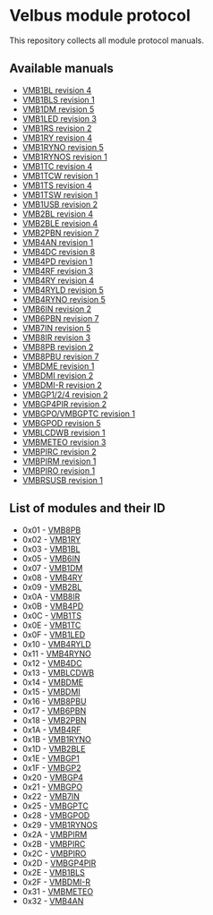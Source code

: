 # Velbus module protocol
This repository collects all module protocol manuals.

## Available manuals

* [VMB1BL revision 4](protocol_vmb1bl.pdf)
* [VMB1BLS revision 1](protocol_vmb1bls.pdf)
* [VMB1DM revision 5](protocol_vmb1dm.pdf)
* [VMB1LED revision 3](protocol_vmb1led.pdf)
* [VMB1RS revision 2](protocol_vmb1rs.pdf)
* [VMB1RY revision 4](protocol_vmb1ry.pdf)
* [VMB1RYNO revision 5](protocol_vmb1ryno.pdf)
* [VMB1RYNOS revision 1](protocol_vmb1rynos.pdf)
* [VMB1TC revision 4](protocol_vmb1tc.pdf)
* [VMB1TCW revision 1](protocol_vmb1tcw.pdf)
* [VMB1TS revision 4](protocol_vmb1ts.pdf)
* [VMB1TSW revision 1](protocol_vmb1tsw.pdf)
* [VMB1USB revision 2](protocol_vmb1usb.pdf)
* [VMB2BL revision 4](protocol_vmb2bl.pdf)
* [VMB2BLE revision 4](protocol_vmb2ble.pdf)
* [VMB2PBN revision 7](protocol_vmb2pbn.pdf)
* [VMB4AN revision 1](protocol_vmb4an.pdf)
* [VMB4DC revision 8](protocol_vmb4dc.pdf)
* [VMB4PD revision 1](protocol_vmb4pd.pdf)
* [VMB4RF revision 3](protocol_vmb4rf.pdf)
* [VMB4RY revision 4](protocol_vmb4ry.pdf)
* [VMB4RYLD revision 5](protocol_vmb4ryld.pdf)
* [VMB4RYNO revision 5](protocol_vmb4ryno.pdf)
* [VMB6IN revision 2](protocol_vmb6in.pdf)
* [VMB6PBN revision 7](protocol_vmb6pbn.pdf)
* [VMB7IN revision 5](protocol_vmb7in.pdf)
* [VMB8IR revision 3](protocol_vmb8ir.pdf)
* [VMB8PB revision 2](protocol_vmb8pb.pdf)
* [VMB8PBU revision 7](protocol_vmb8pbu.pdf)
* [VMBDME revision 1](protocol_vmbdme.pdf)
* [VMBDMI revision 2](protocol_vmbdmi.pdf)
* [VMBDMI-R revision 2](protocol_vmbdmi_r.pdf)
* [VMBGP1/2/4 revision 2](protocol_vmbgp1_2_4.pdf)
* [VMBGP4PIR revision 2](protocol_vmbgp4pir.pdf)
* [VMBGPO/VMBGPTC revision 1](protocol_vmbgpo_vmbgptc.pdf)
* [VMBGPOD revision 5](protocol_vmbgpod.pdf)
* [VMBLCDWB revision 1](protocol_vmblcdwb.pdf)
* [VMBMETEO revision 3](protocol_vmbmeteo.pdf)
* [VMBPIRC revision 2](protocol_vmbpirc.pdf)
* [VMBPIRM revision 1](protocol_vmbpirm.pdf)
* [VMBPIRO revision 1](protocol_vmbpiro.pdf)
* [VMBRSUSB revision 1](protocol_vmbrsusb.pdf)

## List of modules and their ID

* 0x01 - [VMB8PB](protocol_vmb8pb.pdf)
* 0x02 - [VMB1RY](protocol_vmb1ry.pdf)
* 0x03 - [VMB1BL](protocol_vmb1bl.pdf)
* 0x05 - [VMB6IN](protocol_vmb7in.pdf)
* 0x07 - [VMB1DM](protocol_vmb1dm.pdf)
* 0x08 - [VMB4RY](protocol_vmb4ry.pdf)
* 0x09 - [VMB2BL](protocol_vmb2bl.pdf)
* 0x0A - [VMB8IR](protocol_vmb8ir.pdf)
* 0x0B - [VMB4PD](protocol_vmb4pd.pdf)
* 0x0C - [VMB1TS](protocol_vmb1ts.pdf)
* 0x0E - [VMB1TC](protocol_vmb1tc.pdf)
* 0x0F - [VMB1LED](protocol_vmb1led.pdf)
* 0x10 - [VMB4RYLD](protocol_vmb4ryld.pdf)
* 0x11 - [VMB4RYNO](protocol_vmb4ryno.pdf)
* 0x12 - [VMB4DC](protocol_vmb4dc.pdf)
* 0x13 - [VMBLCDWB](protocol_vmblcdwb.pdf)
* 0x14 - [VMBDME](protocol_vmbdme.pdf)
* 0x15 - [VMBDMI](protocol_vmbdmi.pdf)
* 0x16 - [VMB8PBU](protocol_vmb8pbu.pdf)
* 0x17 - [VMB6PBN](protocol_vmb6pbn.pdf)
* 0x18 - [VMB2PBN](protocol_vmb2pbn.pdf)
* 0x1A - [VMB4RF](protocol_vmb4rf.pdf)
* 0x1B - [VMB1RYNO](protocol_vmb1ryno.pdf)
* 0x1D - [VMB2BLE](protocol_vmb2ble.pdf)
* 0x1E - [VMBGP1](protocol_vmbgp1_2_4.pdf)
* 0x1F - [VMBGP2](protocol_vmbgp1_2_4.pdf)
* 0x20 - [VMBGP4](protocol_vmbgp1_2_4.pdf)
* 0x21 - [VMBGPO](protocol_vmbgpo_vmbgptc.pdf)
* 0x22 - [VMB7IN](protocol_vmb7in.pdf)
* 0x25 - [VMBGPTC](protocol_vmbgpo_vmbgptc.pdf)
* 0x28 - [VMBGPOD](protocol_vmbgpod.pdf)
* 0x29 - [VMB1RYNOS](protocol_vmb1rynos.pdf)
* 0x2A - [VMBPIRM](protocol_vmbpirm.pdf)
* 0x2B - [VMBPIRC](protocol_vmbpirc.pdf)
* 0x2C - [VMBPIRO](protocol_vmbpiro.pdf)
* 0x2D - [VMBGP4PIR](protocol_vmbgp4pir.pdf)
* 0x2E - [VMB1BLS](protocol_vmb1bls.pdf)
* 0x2F - [VMBDMI-R](protocol_vmbdmi_r.pdf)
* 0x31 - [VMBMETEO](protocol_vmbmeteo.pdf)
* 0x32 - [VMB4AN](protocol_vmb4an.pdf)